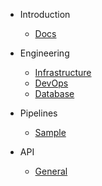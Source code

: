 - Introduction

  - [Docs](/README.md)

- Engineering

  - [Infrastructure](engineering/infra.md)
  - [DevOps](engineering/devops.md)
  - [Database](engineering/data.md)

- Pipelines

  - [Sample](pipelines/sample.md)

- API

  - [General](api/general.md)
